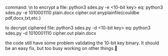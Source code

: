 command: \n
to encrypt a file:
python3 sdes.py -e <10-bit key> <plaintextfile> <ciphertextfile>
eq: python3 sdes.py -e 1010001110 plain.docx cipher.out
anyplainfile(couldbe pdf,docx,txt,etc.)

to decrypt ciphered file:
python3 sdes.py -d <10-bit key> <ciphertextfile> <plaintextfile>
eq: python3 sdes.py -d 1010001110 cipher.out plain.docx

  
the code still have some problem validating the 10-bit key binary. It should be an easy fix, but too busy working on other things.🙏
